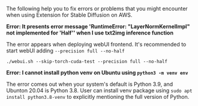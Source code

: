  The following help you to fix errors or problems that you might encounter when using Extension for Stable Diffusion on AWS.

 **Error: It presents error message 'RuntimeError: "LayerNormKernelImpl" not implemented for 'Half'' when I use txt2img inference function**

The error appears when deploying webUI frontend. It's recommended to start webUI adding `--precision full --no-half`
```
./webui.sh --skip-torch-cuda-test --precision full --no-half
```


**Error: I cannot install python venv on Ubuntu using `python3 -m venv env`**

The error comes out when your system's default is Python 3.9, and Ubunton 20.04 is Python 3.8. User can install venv package using `sudo apt install python3.8-venv` to explicitly mentioning the full version of Python.

